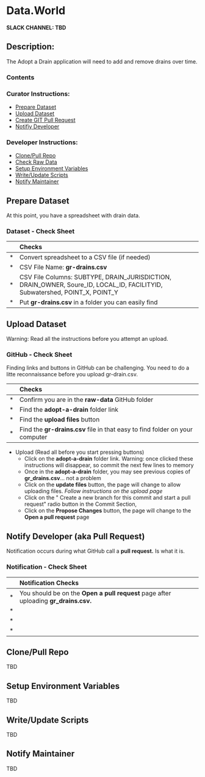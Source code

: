 # Data.World
**SLACK CHANNEL: TBD**
## Description:
The Adopt a Drain application will need to add and remove drains over time. 

### Contents 
### Curator Instructions:
* [Prepare Dataset](#prepare-dataset)
* [Upload Dataset](#upload-dataset)
* [Create GIT Pull Request](#pull-request)
* [Notifiy Developer](#notify-developer)

### Developer Instructions:
* [Clone/Pull Repo](#clone-repo)
* [Check Raw Data](#check-raw-data)
* [Setup Environment Variables](#env-variables)
* [Write/Update Scripts](#scripting)
* [Notify Maintainer](#notify-maintainer)

## <a id="prepare-dataset">Prepare Dataset</a>
At this point, you have a spreadsheet with drain data.
    
### Dataset - Check Sheet

|    | Checks |
| :- | :- |
| * | Convert spreadsheet to a CSV file (if needed)  |
| * | CSV File Name: **gr-drains.csv**  |
| * | CSV File Columns: SUBTYPE, DRAIN_JURISDICTION, DRAIN_OWNER, Soure_ID, LOCAL_ID, FACILITYID, Subwatershed, POINT_X, POINT_Y  |
| * | Put **gr-drains.csv** in a folder you can easily find |
    
## <a id="upload-dataset">Upload Dataset</a>
Warning: Read all the instructions before you attempt an upload. 

### GitHub - Check Sheet 
 Finding links and buttons in GitHub can be challenging.  You need to do a litte reconnaissance before you upload gr-drain.csv. 
 
|    | Checks |
| :- | :- |
| * |  Confirm you are in the **raw-data** GitHub folder   |
| * |  Find the **adopt-a-drain** folder link  |
| * |  Find the **upload files** button  |
| * |  Find the **gr-drains.csv** file in that easy to find folder on your computer  |

* Upload (Read all before you start pressing buttons)
    * Click on the **adopt-a-drain** folder link. Warning: once clicked these instructions will disappear, so commit the next few lines to memory
    * Once in the **adopt-a-drain** folder, you may see previous copies of **gr_drains.csv**... not a problem
    * Click on the **update files** button, the page will change to allow uploading files.  _Follow instructions on the upload page_
    * Click on the " Create a new branch for this commit and start a pull request" radio button in the Commit Section, 
    * Click on the **Propose Changes** button, the page will change to the **Open a pull request** page

## <a id="notify-developer">Notify Developer (aka Pull Request)</a>
Notification occurs during what GitHub call a **pull request.**  Is what it is.  

### Notification - Check Sheet

|    | Notification Checks |
| :- | :- |
| * | You should be on the **Open a pull request** page after uploading **gr_drains.csv.**  |
| * |    |
| * |    |
| * |    |

## <a id="clone-repo">Clone/Pull Repo</a>
TBD

## <a id="env-variables">Setup Environment Variables</a>
TBD

## <a id="scripting">Write/Update Scripts</a>
TBD

## <a id="notify-maintainer">Notify Maintainer</a>
TBD
